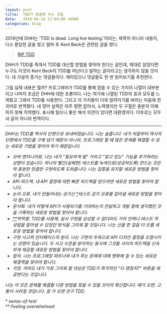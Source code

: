 ```yaml
---
layout: post
title:  TDD가 해결해 주는 것들
date:   2018-06-24 11:04:00 +0900
categories: blog
---
```


2014년에 DHH는 'TDD is dead. Long live testing.'이라는, 제목이 아니라 내용이, 다소 황당한 글을 썼고 얼마 후 Kent Beck은 관련된 글을 썼다.

> [RIP TDD](https://www.facebook.com/notes/kent-beck/rip-tdd/750840194948847)

DHH가 TDD를 죽여서 TDD를 대신할 방법을 찾아야 한다는 글인데, 제대로 읽었다면 누구도 이것이 Kent Beck이 TDD를 떠난다고 말하는 글이라고는 생각하지 않을 것이다. 내 가설의 증거는 댓글들이다. 재미있으니 댓글들도 한 번 읽어보기를 추천한다.

그럼 실제 내용은 뭘까? 프로그래머가 TDD를 통해 얻을 수 있는 가치의 나열이 대부분이고 나머지 조금은 DHH에 대한 조롱이다. 나는 여기에 나열된 TDD의 효과 모두를 느껴왔고 그래서 TDD를 사용한다. 그리고 이 가치들이 더욱 알려지기를 바라는 마음에 한국어로 번역했다. 내 영어 실력은 아주 형편 없어서, 노력했지만 두 구절은 충분히 이해하지 못해 직역했다. 표시해 뒀으니 좋은 해석 의견이 있다면 대환영이다. 이후로는 모두 내 글이 아니라 번역이다.

<!--more-->

---

*DHH는 TDD를 역사의 단편으로 보내버렸습니다. 나는 슬픕니다. 내가 처음부터 역사의 단편에서 TDD를 구해 냈기 때문이 아니라, 프로그래밍 할 때 많은 문제를 해결할 수 있는 새로운 기법을 찾아야 하기 때문입니다.*

- *오버 엔지니어링. 나는 내가 "필요하게 될" 거라고 "알고 있는" 기능을 추가하려는 성향이 있습니다. 하나의 빨간(실패한) 테스트를 녹색으로(성공하도록) 만드는 것은 딱 충분한 만큼만 구현하도록 도와줍니다. 나는 집중을 유지할 새로운 방법을 찾아야 합니다.*
- *API 피드백. 내 API 결정에 대한 빠른 피드백을 얻으려면 새로운 방법을 찾아야 합니다.*
- *논리 오류. 내가 만들어내는 성가신 [*](#comment-1)테스트 감각 오류를 잡아낼 새로운 방법을 찾아야 합니다.*
- *문서화. 내가 어떻게 API가 사용되기를 기대하는지 전달하고 개발 중에 생각했던 것을 기록하는 새로운 방법을 찾아야 합니다.*
- <em>[**](#comment-2)막막함. TDD를 사용해, 설사 구현을 상상할 수 없더라도 거의 언제나 테스트 작성법을 알아낼 수 있었던 방식을 그리워 할 것입니다. 나는 산을 한 걸음 더 오를 새로운 방법을 찾아야 합니다.</em>
- *구현 사고와 인터페이스의 분리. 나는 구현의 추측으로 API 디자인 결정을 오염시키는 성향이 있습니다. 두 사고 수준을 분리하는 동시에 그것들 사이의 피드백을 신속하게 제공할 새로운 방법을 찾아야 합니다.*
- *합의. 나는 프로그래밍 파트너와 내가 푸는 문제에 대해 명확해 질 수 있는 새로운 해결책을 찾아야 합니다.*
- *걱정. 아마도 내가 가장 그리워 할 대상은 TDD가 즉각적인 "다 괜찮지?" 버튼을 제공한다는 것입니다.*

*나는 이 모든 문제를 해결할 다른 방법을 찾을 수 있을 것이라 확신합니다. 때가 오면. 고통이 사라질 것입니다. 잘 가 오랜 친구 TDD.*

<em><span id='comment-1'>*</span> sense-of-test</em><br />
<em><span id='comment-2'>**</span> Feeling overwhelmed</em>

